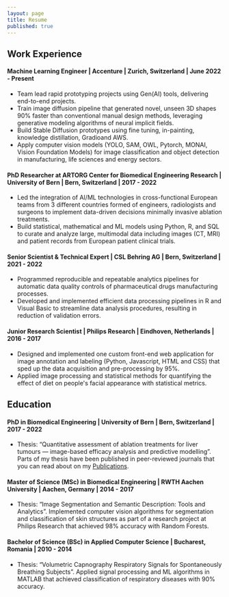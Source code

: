 ```yaml
---
layout: page
title: Resume
published: true
---
```

<div class="container-fluid">
    <div class="row">
        <!-- Experience column -->
        <div class="col-md-12" style="padding-right: 0;">
        <h2>Work Experience</h2>
            <div class="job">
                <h4>Machine Learning Engineer | Accenture | Zurich, Switzerland | June 2022 - Present</h4>
                <ul>
                    <li>Team lead rapid prototyping projects using Gen(AI) tools, delivering end-to-end projects.</li>
                    <li>Train image diffusion pipeline that generated novel, unseen 3D shapes 90% faster than conventional manual design methods, leveraging generative modeling algorithms of neural implicit fields.</li>
                    <li>Build Stable Diffusion prototypes using fine tuning, in-painting, knowledge distillation, Gradioand AWS.</li>
                    <li>Apply computer vision models (YOLO, SAM, OWL, Pytorch, MONAI, Vision Foundation Models) for image classification and object detection in manufacturing, life sciences and energy sectors.</li>
                </ul>
            </div>
            <div class="job">
                <h4>PhD Researcher at ARTORG Center for Biomedical Engineering Research | University of Bern | Bern, Switzerland | 2017 - 2022</h4>
                <ul>
                    <li>Led the integration of AI/ML technologies in cross-functional European teams from 3 different countries formed of engineers, radiologists and surgeons to implement data-driven decisions minimally invasive ablation treatments.</li>
                    <li>Build statistical, mathematical and ML models using Python, R, and SQL to curate and analyze large, multimodal data including images (CT, MRI) and patient records from European patient clinical trials.</li>
                </ul>
            </div>
            <div class="job">
                <h4>Senior Scientist & Technical Expert | CSL Behring AG | Bern, Switzerland | 2021 - 2022</h4>
                <ul>
                    <li>Programmed reproducible and repeatable analytics pipelines for automatic data quality controls of pharmaceutical drugs manufacturing processes.</li>
                    <li>Developed and implemented efficient data processing pipelines in R and Visual Basic to streamline data analysis procedures, resulting in reduction of validation errors.</li>
                </ul>
            </div>
            <div class="job">
                <h4>Junior Research Scientist | Philips Research | Eindhoven, Netherlands | 2016 - 2017</h4>
                <ul>
                    <li>Designed and implemented one custom front-end web application for image annotation and labeling (Python, Javascript, HTML and CSS) that sped up the data acquisition and pre-processing by 95%.</li>
                    <li>Applied image processing and statistical methods for quantifying the effect of diet on people's facial appearance with statistical metrics.</li>
                </ul>
            </div>    
        </div>
        <h2>Education</h2>
            <div class="education">
                <h4>PhD in Biomedical Engineering | University of Bern | Bern, Switzerland | 2017 - 2022</h4>
                    <ul><li>Thesis: “Quantitative assessment of ablation treatments for liver tumours — image-based efficacy analysis and predictive modelling”. Parts of my thesis have been published in peer-reviewed journals that you can read about on my <a href="/publications/" >Publications</a>.</li></ul>
                <h4>Master of Science (MSc) in Biomedical Engineering | RWTH Aachen University | Aachen, Germany | 2014 - 2017</h4>
                    <ul><li>Thesis: “Image Segmentation and Semantic Description: Tools and Analytics”. Implemented computer vision algorithms for segmentation and classification of skin structures as part of a research project at Philips Research that achieved 98% accuracy with Random Forests.</li></ul>
                <h4>Bachelor of Science (BSc) in Applied Computer Science | Bucharest, Romania | 2010 - 2014</h4>
                    <ul><li>Thesis: “Volumetric Capnography Respiratory Signals for Spontaneously Breathing Subjects”. Applied signal processing and ML algorithms in MATLAB that achieved classification of respiratory diseases with 90% accuracy.</li></ul>
            </div>
    </div>
</div>



